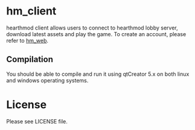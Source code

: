 # hm_client
hearthmod client allows users to connect to hearthmod lobby server, download latest assets and play the game. To create an account, please refer to [hm_web](https://github.com/farb3yonddriv3n/hm_web).

## Compilation
You should be able to compile and run it using qtCreator 5.x on both linux and windows operating systems.

# License
Please see LICENSE file.
